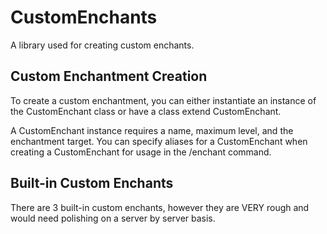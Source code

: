 # CustomEnchants

A library used for creating custom enchants.

## Custom Enchantment Creation

To create a custom enchantment, you can either instantiate an instance of the CustomEnchant class or have a class extend CustomEnchant.

A CustomEnchant instance requires a name, maximum level, and the enchantment target. You can specify aliases for a CustomEnchant when creating a CustomEnchant for usage in the /enchant command.

## Built-in Custom Enchants

There are 3 built-in custom enchants, however they are VERY rough and would need polishing on a server by server basis.